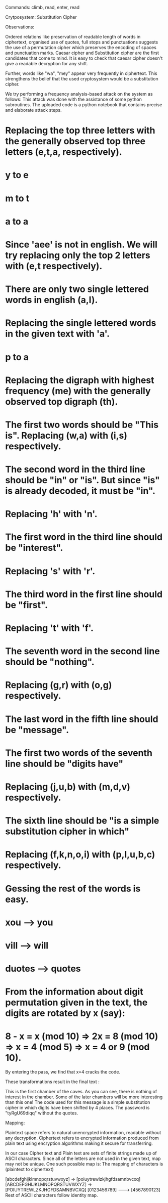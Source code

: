 Commands: climb, read, enter, read

Crytposystem: Substitution Cipher


Observations:

Ordered relations like preservation of readable length of words in ciphertext, organised use of quotes, full stops and punctuations suggests the use of a permutation cipher which preserves the encoding of spaces and punctuation marks. Caesar cipher and Substitution cipher are the first candidates that come to mind. It is easy to check that caesar cipher doesn't give a readable decryption for any shift. 

Further, words like "wa", "mey" appear very frequently in ciphertext. This strengthens the belief that the used cryptosystem would be a substitution cipher. 

We try performing a  frequency analysis-based attack on the system as follows:
This attack was done with the assistance of some python subroutines. The uploaded code is a python notebook that contains precise and elaborate attack steps.  

# Replacing the top three letters with the generally observed top three letters (e,t,a, respectively).
# y to e
# m to t
# a to a

# Since 'aee' is not in english. We will try replacing only the top 2 letters with (e,t respectively).

# There are only two single lettered words in english (a,I).
# Replacing the single lettered words in the given text with 'a'.
# p to a

# Replacing the digraph with highest frequency (me) with the generally observed top digraph (th).

# The first two words should be "This is". Replacing (w,a) with (i,s) respectively.

# The second word in the third line should be "in" or "is". But since "is" is already decoded, it must be "in".
# Replacing 'h' with 'n'.

# The first word in the third line should be "interest".
# Replacing 's' with 'r'.

# The third word in the first line should be "first".
# Replacing 't' with 'f'.

# The seventh word in the second line should be "nothing".
# Replacing (g,r) with (o,g) respectively.

# The last word in the fifth line should be "message".
# The first two words of the seventh line should be "digits have"
# Replacing (j,u,b) with (m,d,v) respectively.

# The sixth line should be "is a simple substitution cipher in which"
# Replacing (f,k,n,o,i) with (p,l,u,b,c) respectively.

# Gessing the rest of the words is easy.
# xou --> you
# vill --> will
# duotes --> quotes


# From the information about digit permutation given in the text, the digits are rotated by x (say):
# 8 - x = x (mod 10) => 2x = 8 (mod 10) => x = 4 (mod 5) => x = 4 or 9 (mod 10).

By entering the pass, we find that x=4 cracks the code.


These transformations result in the final text :


This is the first chamber of the caves.
As you can see, there is nothing of
interest in the chamber. Some of the later
chambers will be more interesting than
this one! The code used for this message
is a simple substitution cipher in which
digits have been shifted by 4 places.
The password is "tyRgU69diqq" without the
quotes.

Mapping:

Plaintext space refers to natural unencrypted information, readable without any decryption. 
Ciphertext refers to encrypted information produced from plain text using encryption algorithms making it secure for transferring.

In our case Cipher text and Plain text are sets of finite strings made up of ASCII characters. 
Since all of the letters are not used in the given text, map may not be unique. One such possible map is:
The mapping of characters is (plaintext to ciphertext)

[abcdefghijklmnopqrstuvwxyz] -> [poiuytrewlzkjhgfdsamnbvcxq]
[ABCDEFGHIJKLMNOPQRSTUVWXYZ] -> [POIUYTREWLZKJHGFDSAMNBVCXQ]
[0123456789] ---> [4567890123]
Rest of ASCII characters follow identity map.